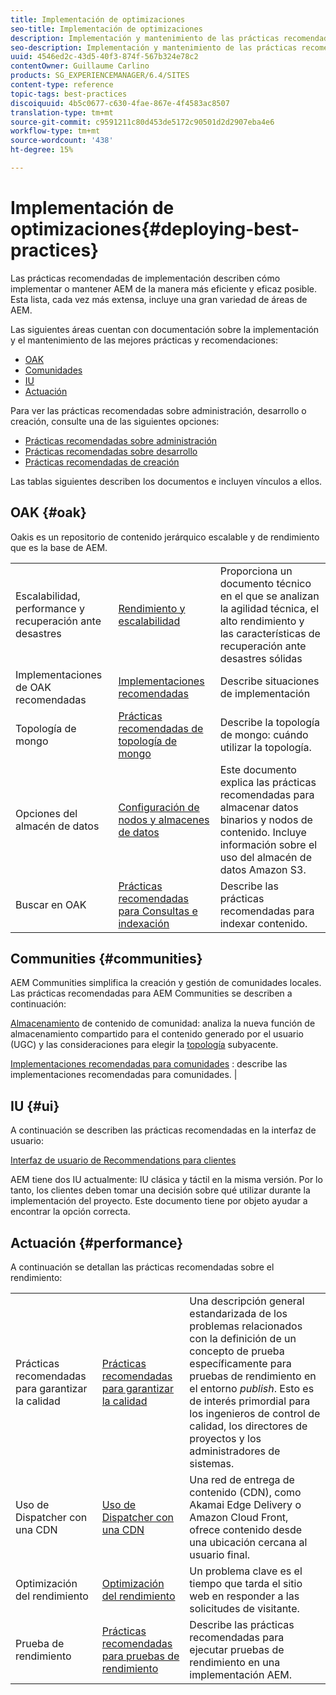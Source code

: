 ```yaml
---
title: Implementación de optimizaciones
seo-title: Implementación de optimizaciones
description: Implementación y mantenimiento de las prácticas recomendadas.
seo-description: Implementación y mantenimiento de las prácticas recomendadas.
uuid: 4546ed2c-43d5-40f3-874f-567b324e78c2
contentOwner: Guillaume Carlino
products: SG_EXPERIENCEMANAGER/6.4/SITES
content-type: reference
topic-tags: best-practices
discoiquuid: 4b5c0677-c630-4fae-867e-4f4583ac8507
translation-type: tm+mt
source-git-commit: c9591211c80d453de5172c90501d2d2907eba4e6
workflow-type: tm+mt
source-wordcount: '438'
ht-degree: 15%

---
```



# Implementación de optimizaciones{#deploying-best-practices}

Las prácticas recomendadas de implementación describen cómo implementar o mantener AEM de la manera más eficiente y eficaz posible. Esta lista, cada vez más extensa, incluye una gran variedad de áreas de AEM.

Las siguientes áreas cuentan con documentación sobre la implementación y el mantenimiento de las mejores prácticas y recomendaciones:

* [OAK](#oak)
* [Comunidades](#communities)
* [IU](#ui)
* [Actuación](#performance)

Para ver las prácticas recomendadas sobre administración, desarrollo o creación, consulte una de las siguientes opciones:

* [Prácticas recomendadas sobre administración](/help/sites-administering/administer-best-practices.md)
* [Prácticas recomendadas sobre desarrollo](/help/sites-developing/best-practices.md)
* [Prácticas recomendadas de creación](/help/sites-authoring/best-practices.md)

Las tablas siguientes describen los documentos e incluyen vínculos a ellos.

## OAK {#oak}

[](/help/sites-deploying/platform.md) Oakis es un repositorio de contenido jerárquico escalable y de rendimiento que es la base de AEM.

<table> 
 <tbody>
  <tr>
   <td><p>Escalabilidad, performance y recuperación ante desastres</p> </td> 
   <td><a href="/help/sites-deploying/performance.md">Rendimiento y escalabilidad</a></td> 
   <td>Proporciona un documento técnico en el que se analizan la agilidad técnica, el alto rendimiento y las características de recuperación ante desastres sólidas</td> 
  </tr>
  <tr>
   <td>Implementaciones de OAK recomendadas</td> 
   <td><a href="/help/sites-deploying/recommended-deploys.md">Implementaciones recomendadas</a></td> 
   <td>Describe situaciones de implementación</td> 
  </tr>
  <tr>
   <td>Topología de mongo</td> 
   <td><a href="/help/sites-deploying/recommended-deploys.md">Prácticas recomendadas de topología de mongo</a></td> 
   <td>Describe la topología de mongo: cuándo utilizar la topología.</td> 
  </tr>
  <tr>
   <td>Opciones del almacén de datos</td> 
   <td><a href="/help/sites-deploying/data-store-config.md">Configuración de nodos y almacenes de datos</a></td> 
   <td>Este documento explica las prácticas recomendadas para almacenar datos binarios y nodos de contenido. Incluye información sobre el uso del almacén de datos Amazon S3.</td> 
  </tr>
  <tr>
   <td>Buscar en OAK</td> 
   <td><a href="/help/sites-deploying/best-practices-for-queries-and-indexing.md">Prácticas recomendadas para Consultas e indexación</a><br /> </td> 
   <td>Describe las prácticas recomendadas para indexar contenido.</td> 
  </tr>
 </tbody>
</table>

## Communities {#communities}

AEM Communities simplifica la creación y gestión de comunidades locales. Las prácticas recomendadas para AEM Communities se describen a continuación:

[Almacenamiento](/help/communities/working-with-srp.md)  de contenido de comunidad: analiza la nueva función de almacenamiento compartido para el contenido generado por el usuario (UGC) y las consideraciones para elegir la  [topología](/help/communities/topologies.md) subyacente.

[Implementaciones recomendadas para comunidades](/help/sites-deploying/recommended-deploys.md#considerations-for-aem-communities) : describe las implementaciones recomendadas para comunidades. |

## IU {#ui}

A continuación se describen las prácticas recomendadas en la interfaz de usuario:

[Interfaz de usuario de Recommendations para clientes](/help/sites-deploying/ui-recommendations.md)

AEM tiene dos IU actualmente: IU clásica y táctil en la misma versión. Por lo tanto, los clientes deben tomar una decisión sobre qué utilizar durante la implementación del proyecto. Este documento tiene por objeto ayudar a encontrar la opción correcta.

## Actuación {#performance}

A continuación se detallan las prácticas recomendadas sobre el rendimiento:

<table> 
 <tbody>
  <tr>
   <td>Prácticas recomendadas para garantizar la calidad</td> 
   <td><a href="/help/sites-deploying/configuring-performance.md#best-practices-for-quality-assurance">Prácticas recomendadas para garantizar la calidad</a></td> 
   <td>Una descripción general estandarizada de los problemas relacionados con la definición de un concepto de prueba específicamente para pruebas de rendimiento en el entorno <em>publish</em>. Esto es de interés primordial para los ingenieros de control de calidad, los directores de proyectos y los administradores de sistemas.</td> 
  </tr>
  <tr>
   <td>Uso de Dispatcher con una CDN</td> 
   <td><a href="https://helpx.adobe.com/experience-manager/dispatcher/using/dispatcher.html#using-dispatcher-with-a-cdn">Uso de Dispatcher con una CDN</a></td> 
   <td>Una red de entrega de contenido (CDN), como Akamai Edge Delivery o Amazon Cloud Front, ofrece contenido desde una ubicación cercana al usuario final.</td> 
  </tr>
  <tr>
   <td>Optimización del rendimiento</td> 
   <td><a href="/help/sites-deploying/configuring-performance.md">Optimización del rendimiento</a></td> 
   <td>Un problema clave es el tiempo que tarda el sitio web en responder a las solicitudes de visitante.</td> 
  </tr>
  <tr>
   <td>Prueba de rendimiento</td> 
   <td><a href="/help/sites-deploying/best-practices-for-performance-testing.md">Prácticas recomendadas para pruebas de rendimiento</a></td> 
   <td>Describe las prácticas recomendadas para ejecutar pruebas de rendimiento en una implementación AEM.<br /> </td> 
  </tr>
 </tbody>
</table>

